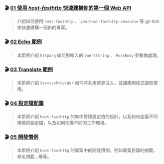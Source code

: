 

### 🎬 [01 使用 *host-fasthttp* 快速建構你的第一個 Web API](01_QUICK_START.md)
> 介紹如何使用 `host-fasthttp` 、 `gen-host-fasthttp-resource` 等 go tool 來快速建構一個新的專案。

### 🎬 [02 Echo 範例](02_ECHO_DEMO.md)
> 本節將介紹 `httparg` 如何對輸入的 `QuertString` 、 `PostBody` 參數做處理。

### 🎬 [03 Translate 範例](03_TRANSLATE_DEMO.md)
> 本節將介紹 `ServiceProvider` 如何將共用資源注入，並讓應用程式調取使用。

### 🎬 [04 設定檔配置](04_CONFIGURATE_HOST.md)
> 本節將介紹 `host-fasthttp` 的集中管理設定值的設計，以及如何定義不同環境的設定檔，以及如何切換不同的工作環境。

### 🎬 [05 開發慣例](05_DEVELOPMENT_PRACTICE.md)
> 本節將介紹 `host-fasthttp` 的專案中的開發慣例，例如專案目錄的規範、命名規範...等等。

